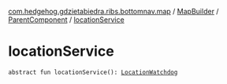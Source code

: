[com.hedgehog.gdzietabiedra.ribs.bottomnav.map](../../index.md) / [MapBuilder](../index.md) / [ParentComponent](index.md) / [locationService](./location-service.md)

# locationService

`abstract fun locationService(): `[`LocationWatchdog`](../../../com.hedgehog.gdzietabiedra.appservice/-location-watchdog/index.md)